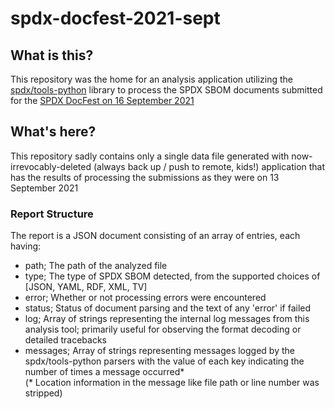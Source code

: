 # spdx-docfest-2021-sept
## What is this?
This repository was the home for an analysis application utilizing the [spdx/tools-python](https://github.com/spdx/tools-python) library to process the SPDX SBOM documents submitted for the [SPDX DocFest on 16 September 2021](https://drive.google.com/drive/u/0/folders/1k-9tTyCuzT3QKVy9CZPxvDFzrSY-m-ob)

## What's here?
This repository sadly contains only a single data file generated with now-irrevocably-deleted (always back up / push to remote, kids!) application that has the results of processing the submissions as they were on 13 September 2021

### Report Structure
The report is a JSON document consisting of an array of entries, each having:
* path;	    The path of the analyzed file
* type;     The type of SPDX SBOM detected, from the supported choices of [JSON, YAML, RDF, XML, TV]
* error;    Whether or not processing errors were encountered
* status;   Status of document parsing and the text of any 'error' if failed
* log;      Array of strings representing the internal log messages from this analysis tool; primarily useful for observing the format decoding or detailed tracebacks
* messages; Array of strings representing messages logged by the spdx/tools-python parsers with the value of each key indicating the number of times a message occurred*  
(* Location information in the message like file path or line number was stripped)  
